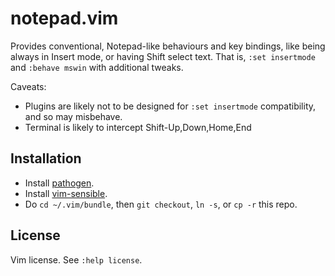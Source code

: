 # notepad.vim

Provides conventional, Notepad-like behaviours and key bindings,
like being always in Insert mode, or having Shift select text.
That is, `:set insertmode` and `:behave mswin` with additional tweaks.

Caveats:

* Plugins are likely not to be designed for `:set insertmode` compatibility, and so may misbehave.
* Terminal is likely to intercept Shift-Up,Down,Home,End

## Installation

* Install [pathogen](https://github.com/tpope/vim-pathogen).
* Install [vim-sensible](https://github.com/tpope/vim-sensible).
* Do `cd ~/.vim/bundle`, then `git checkout`, `ln -s`, or `cp -r` this repo.

## License

Vim license. See `:help license`.
